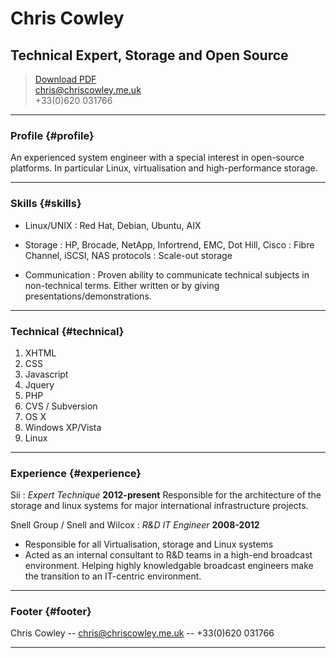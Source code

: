 # Chris Cowley
## Technical Expert, Storage and Open Source

> [Download PDF](english.pdf)  
> [chris@chriscowley.me.uk](chris@chriscowley.me.uk)  
> +33(0)620 031766

------

### Profile {#profile}

An experienced system engineer with a special interest in open-source platforms. In particular Linux, virtualisation and high-performance storage. 

------

### Skills {#skills}

* Linux/UNIX
  : Red Hat, Debian, Ubuntu, AIX

* Storage
  : HP, Brocade, NetApp, Infortrend, EMC, Dot Hill, Cisco
  : Fibre Channel, iSCSI, NAS protocols
  : Scale-out storage

* Communication
  : Proven ability to communicate technical subjects in non-technical terms. Either written or by giving presentations/demonstrations.

-------

### Technical {#technical}

1. XHTML
1. CSS
1. Javascript
1. Jquery
1. PHP
1. CVS / Subversion
1. OS X
1. Windows XP/Vista
1. Linux

------

### Experience {#experience}

Sii
: *Expert Technique*
  __2012-present__
  Responsible for the architecture of the storage and linux systems for major international infrastructure projects.

Snell Group / Snell and Wilcox
: *R&D IT Engineer*
  __2008-2012__
  -  Responsible for all Virtualisation, storage and Linux systems
  -  Acted as an internal consultant to R&D teams in a high-end broadcast environment. Helping highly knowledgable broadcast engineers make the transition to an IT-centric environment.

------

### Footer {#footer}

Chris Cowley -- [chris@chriscowley.me.uk](chris@chriscowley.me.uk) -- +33(0)620 031766

------
